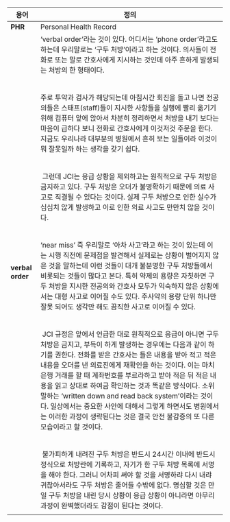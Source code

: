 
| 용어             | 정의                                                                                                                                                                                                                                                                                                                                                                                                                                                                                                                                                                                                                                                                                                                                                                                                                                                                                                                                                                                                                                                                                                                                                                                                                                                                                                                                                                                                                                                                                                                                                                                                                                                                                                                                                                                                                                                                                                                                                                                                                                                                                                                                                                                                                                     |
| ---------------- | ---------------------------------------------------------------------------------------------------------------------------------------------------------------------------------------------------------------------------------------------------------------------------------------------------------------------------------------------------------------------------------------------------------------------------------------------------------------------------------------------------------------------------------------------------------------------------------------------------------------------------------------------------------------------------------------------------------------------------------------------------------------------------------------------------------------------------------------------------------------------------------------------------------------------------------------------------------------------------------------------------------------------------------------------------------------------------------------------------------------------------------------------------------------------------------------------------------------------------------------------------------------------------------------------------------------------------------------------------------------------------------------------------------------------------------------------------------------------------------------------------------------------------------------------------------------------------------------------------------------------------------------------------------------------------------------------------------------------------------------------------------------------------------------------------------------------------------------------------------------------------------------------------------------------------------------------------------------------------------------------------------------------------------------------------------------------------------------------------------------------------------------------------------------------------------------------------------------------------------------- |
| **PHR**          | Personal Health Record                                                                                                                                                                                                                                                                                                                                                                                                                                                                                                                                                                                                                                                                                                                                                                                                                                                                                                                                                                                                                                                                                                                                                                                                                                                                                                                                                                                                                                                                                                                                                                                                                                                                                                                                                                                                                                                                                                                                                                                                                                                                                                                                                                                                                   |
| **verbal order** | ‘verbal order’라는 것이 있다. 어디서는 ‘phone order’라고도 하는데 우리말로는 ‘구두 처방’이라고 하는 것이다. 의사들이 전화로 또는 말로 간호사에게 지시하는 것인데 아주 흔하게 발생되는 처방의 한 형태이다.<br><br>  <br>주로 투약과 검사가 해당되는데 아침시간 회진을 돌고 나면 전공의들은 스태프(staff)들이 지시한 사항들을 실행에 빨리 옮기기 위해 컴퓨터 앞에 앉아서 차분히 정리하면서 처방을 내기 보다는 마음이 급하다 보니 전화로 간호사에게 이것저것 주문을 한다. 지금도 우리나라 대부분의 병원에서 흔히 보는 일들이라 이것이 뭐 잘못일까 하는 생각을 갖기 쉽다.<br><br>  <br> 그런데 JCI는 응급 상황을 제외하고는 원칙적으로 구두 처방은 금지하고 있다. 구두 처방은 오더가 불명확하기 때문에 의료 사고로 직결될 수 있다는 것이다. 실제 구두 처방으로 인한 실수가 심심치 않게 발생하고 이로 인한 의료 사고도 만만치 않을 것이다.<br><br>  <br>‘near miss’ 즉 우리말로 ‘아차 사고’라고 하는 것이 있는데 이는 시행 직전에 문제점을 발견해서 실제로는 상황이 벌어지지 않은 것을 말하는데 이런 것들이 대개 불분명한 구두 처방들에서 비롯되는 것들이 많다고 본다. 특히 약제의 용량은 자칫하면 구두 처방을 지시한 전공의와 간호사 모두가 익숙하지 않은 상황에서는 대형 사고로 이어질 수도 있다. 주사약의 용량 단위 하나만 잘못 되어도 생각만 해도 끔직한 사고로 이어질 수 있다.<br><br>   <br> JCI 규정은 앞에서 언급한 대로 원칙적으로 응급이 아니면 구두 처방은 금지고, 부득이 하게 발생하는 경우에는 다음과 같이 하기를 권한다. 전화를 받은 간호사는 들은 내용을 받아 적고 적은 내용을 오더를 낸 의료진에게 재확인을 하는 것이다. 이는 마치 은행 거래를 할 때 계좌번호를 부르라하고 받아 적은 뒤 적은 내용을 읽고 상대로 하여금 확인하는 것과 똑같은 방식이다. 소위 말하는 ‘written down and read back system’이라는 것이다. 일상에서는 중요한 사안에 대해서 그렇게 하면서도 병원에서는 이러한 과정이 생략된다는 것은 결국 안전 불감증의 또 다른 모습이라고 할 것이다.<br><br>  <br> 불가피하게 내려진 구두 처방은 반드시 24시간 이내에 반드시 정식으로 처방란에 기록하고, 자기가 한 구두 처방 목록에 서명을 해야 한다. 그러니 어차피 써야 할 것을 서명하랴 다시 내랴 귀찮아서라도 구두 처방은 줄어들 수밖에 없다. 명심할 것은 만일 구두 처방을 내린 당시 상황이 응급 상황이 아니라면 아무리 과정이 완벽했더라도 감점이 된다는 것이다. |
|                  |                                                                                                                                                                                                                                                                                                                                                                                                                                                                                                                                                                                                                                                                                                                                                                                                                                                                                                                                                                                                                                                                                                                                                                                                                                                                                                                                                                                                                                                                                                                                                                                                                                                                                                                                                                                                                                                                                                                                                                                                                                                                                                                                                                                                                                          |
